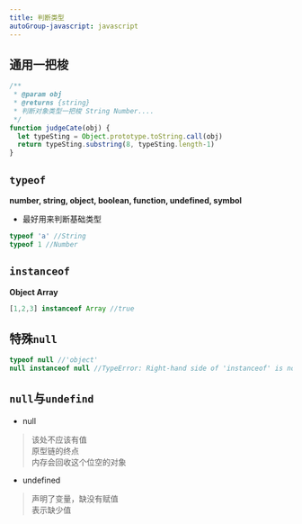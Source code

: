 ```yaml
---
title: 判断类型
autoGroup-javascript: javascript  
---
```

 
<Meta/>  
 
## 通用一把梭
```js
/**
 * @param obj
 * @returns {string}
 * 判断对象类型一把梭 String Number....
 */
function judgeCate(obj) {
  let typeSting = Object.prototype.toString.call(obj)
  return typeSting.substring(8, typeSting.length-1)
}
```

## `typeof`
**number, string, object, boolean, function, undefined, symbol**
* 最好用来判断基础类型
```js
typeof 'a' //String
typeof 1 //Number
```

## `instanceof`
**Object Array**
```js
[1,2,3] instanceof Array //true
```

## 特殊`null`
```js
typeof null //'object'
null instanceof null //TypeError: Right-hand side of 'instanceof' is not an object
```

## `null`与`undefind`
* null
> 该处不应该有值  
> 原型链的终点  
> 内存会回收这个位空的对象

* undefined
> 声明了变量，缺没有赋值   
> 表示缺少值